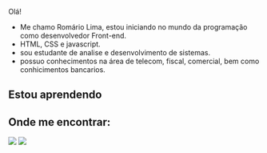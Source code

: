 Olá!

- Me chamo Romário Lima, estou iniciando no mundo da programação como desenvolvedor Front-end.
- HTML, CSS e javascript.
- sou estudante de analise e desenvolvimento de sistemas.
- possuo conhecimentos na área de telecom, fiscal, comercial, bem como conhicimentos bancarios. 
          
          
## Estou aprendendo
   
<link rel="stylesheet" href="https://cdn.jsdelivr.net/gh/devicons/devicon@v2.15.1/devicon.min.css">
          

## Onde me encontrar:

<div>
<a href="romario_lima99" target="_blank"img src="https://img.shields.io/badge/-Instagram-%23E4405F?style=for-the-badge&logo=instagram&logoColor=white" target="_blank"></a>
<a href = devromariolima@gmail.com><img src="https://img.shields.io/badge/Gmail-D14836?style=for-the-badge&logo=gmail&logoColor=white" target="_blank"></a>
<a href="https://www.linkedin.com/in/romariolima99/" target="_blank"><img src="https://img.shields.io/badge/-LinkedIn-%230077B5?style=for-the-badge&logo=linkedin&logoColor=white" target="_blank"></a>   
</div>
